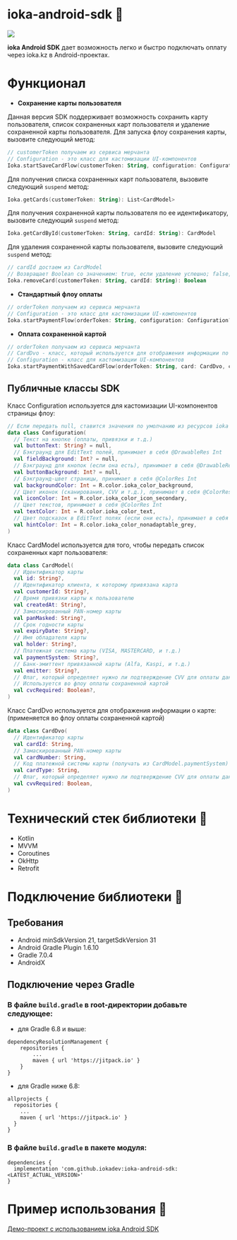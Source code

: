# ioka-android-sdk 🚀
[![](https://jitpack.io/v/iokadev/ioka-android.svg)](https://jitpack.io/#iokadev/ioka-android)

**ioka Android SDK** дает возможность легко и быстро подключать оплату через ioka.kz в Android-проектах.

# Функционал

- **Сохранение карты пользователя**

Данная версия SDK поддерживает возможность сохранить карту пользователя, список сохраненных карт пользователя и удаление сохраненной карты пользователя. Для запуска флоу сохранения карты, вызовите следующий метод:
```kotlin
// customerToken получаем из сервиса мерчанта
// Configuration - это класс для кастомизации UI-компонентов
Ioka.startSaveCardFlow(customerToken: String, configuration: Configuration?): (Activity) -> Unit
```
Для получения списка сохраненных карт пользователя, вызовите следующий `suspend` метод:
```kotlin
Ioka.getCards(customerToken: String): List<CardModel>
```
Для получения сохраненной карты пользователя по ее идентификатору, вызовите следующий `suspend` метод:
```kotlin
Ioka.getCardById(customerToken: String, cardId: String): CardModel
```
Для удаления сохраненной карты пользователя, вызовите следующий `suspend` метод:
```kotlin
// cardId достаем из CardModel
// Возвращает Boolean со значением: true, если удаление успешно; false, если нет
Ioka.removeCard(customerToken: String, cardId: String): Boolean
```

- **Стандартный флоу оплаты**
```kotlin
// orderToken получаем из сервиса мерчанта
// Configuration - это класс для кастомизации UI-компонентов
Ioka.startPaymentFlow(orderToken: String, configuration: Configuration? = null): (Activity) -> Unit
```

- **Оплата сохраненной картой**
```kotlin
// orderToken получаем из сервиса мерчанта
// CardDvo - класс, который используется для отображения информации по карте
// Configuration - класс для кастомизации UI-компонентов
Ioka.startPaymentWithSavedCardFlow(orderToken: String, card: CardDvo, configuration: Configuration? = null): (Activity) -> Unit
```

## Публичные классы SDK
Класс Configuration используется для кастомизации UI-компонентов страницы флоу:
```kotlin
// Если передать null, ставится значения по умолчанию из ресурсов ioka SDK
data class Configuration(
  // Текст на кнопке (оплаты, привязки и т.д.)
  val buttonText: String? = null,
  // Бэкграунд для EditText полей, принимает в себя @DrawableRes Int
  val fieldBackground: Int? = null,
  // Бэкграунд для кнопок (если она есть), принимает в себя @DrawableRes Int
  val buttonBackground: Int? = null,
  // Бэкграунд-цвет страницы, принимает в себя @ColorRes Int
  val backgroundColor: Int = R.color.ioka_color_background,
  // Цвет иконок (сканирования, CVV и т.д.), принимает в себя @ColorRes Int
  val iconColor: Int = R.color.ioka_color_icon_secondary,
  // Цвет текстов, принимает в себя @ColorRes Int
  val textColor: Int = R.color.ioka_color_text,
  // Цвет подсказок в EditText полях (если они есть), принимает в себя @ColorRes Int
  val hintColor: Int = R.color.ioka_color_nonadaptable_grey,
)
```
Класс CardModel используется для того, чтобы передать список сохраненных карт пользователя:
```kotlin
data class CardModel(
  // Идентификатор карты
  val id: String?,
  // Идентификатор клиента, к которому привязана карта
  val customerId: String?,
  // Время привязки карты к пользователю
  val createdAt: String?,
  // Замаскированный PAN-номер карты
  val panMasked: String?,
  // Срок годности карты
  val expiryDate: String?,
  // Имя обладателя карты
  val holder: String?,
  // Платежная система карты (VISA, MASTERCARD, и т.д.)
  val paymentSystem: String?,
  // Банк-эмиттент привязанной карты (Alfa, Kaspi, и т.д.)
  val emitter: String?,
  // Флаг, который определяет нужно ли подтверждение CVV для оплаты данной картой
  // Используется во флоу оплаты сохраненной картой
  val cvcRequired: Boolean?,
)
```
Класс CardDvo используется для отображения информации о карте: (применяется во флоу оплаты сохраненной картой)
```kotlin
data class CardDvo(
  // Идентификатор карты
  val cardId: String,
  // Замаскированный PAN-номер карты
  val cardNumber: String,
  // Код платежной системы карты (получать из CardModel.paymentSystem)
  val cardType: String,
  // Флаг, который определяет нужно ли подтверждение CVV для оплаты данной картой
  val cvvRequired: Boolean,
)
```

# Технический стек библиотеки 📘
- Kotlin
- MVVM
- Coroutines
- OkHttp
- Retrofit

# Подключение библиотеки 🔗
## Требования
- Android minSdkVersion 21, targetSdkVersion 31
- Android Gradle Plugin 1.6.10
- Gradle 7.0.4
- AndroidX

## Подключение через Gradle

### В файле `build.gradle` в root-директории добавьте следующее:
- для Gradle 6.8 и выше:
```Gradle
dependencyResolutionManagement {
    repositories {
        ...
        maven { url 'https://jitpack.io' }
    }
}
```
- для Gradle ниже 6.8:
```Gradle
allprojects {
  repositories {
    ...
    maven { url 'https://jitpack.io' }
  }
}
```
### В файле `build.gradle` в пакете модуля:
```Gradle
dependencies {
  implementation 'com.github.iokadev:ioka-android-sdk:<LATEST_ACTUAL_VERSION>'
}
```
# Пример использования 🤖
[Демо-проект с использованием ioka Android SDK](https://github.com/iokadev/ioka-android/tree/main/app)